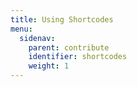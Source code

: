 ```yaml
---
title: Using Shortcodes
menu:
  sidenav:
    parent: contribute
    identifier: shortcodes
    weight: 1
---
```

